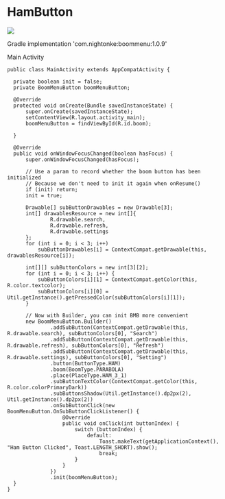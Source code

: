 # HamButton

![](Ham.gif)

Gradle
implementation 'com.nightonke:boommenu:1.0.9'

Main Activity

    public class MainActivity extends AppCompatActivity {

      private boolean init = false;
      private BoomMenuButton boomMenuButton;

      @Override
      protected void onCreate(Bundle savedInstanceState) {
          super.onCreate(savedInstanceState);
          setContentView(R.layout.activity_main);
          boomMenuButton = findViewById(R.id.boom);

      }

      @Override
      public void onWindowFocusChanged(boolean hasFocus) {
          super.onWindowFocusChanged(hasFocus);

          // Use a param to record whether the boom button has been initialized
          // Because we don't need to init it again when onResume()
          if (init) return;
          init = true;

          Drawable[] subButtonDrawables = new Drawable[3];
          int[] drawablesResource = new int[]{
                  R.drawable.search,
                  R.drawable.refresh,
                  R.drawable.settings
          };
          for (int i = 0; i < 3; i++)
              subButtonDrawables[i] = ContextCompat.getDrawable(this, drawablesResource[i]);

          int[][] subButtonColors = new int[3][2];
          for (int i = 0; i < 3; i++) {
              subButtonColors[i][1] = ContextCompat.getColor(this, R.color.textcolor);
              subButtonColors[i][0] = Util.getInstance().getPressedColor(subButtonColors[i][1]);
          }

          // Now with Builder, you can init BMB more convenient
          new BoomMenuButton.Builder()
                  .addSubButton(ContextCompat.getDrawable(this, R.drawable.search), subButtonColors[0], "Search")
                  .addSubButton(ContextCompat.getDrawable(this, R.drawable.refresh), subButtonColors[0], "Refresh")
                  .addSubButton(ContextCompat.getDrawable(this, R.drawable.settings), subButtonColors[0], "Setting")
                  .button(ButtonType.HAM)
                  .boom(BoomType.PARABOLA)
                  .place(PlaceType.HAM_3_1)
                  .subButtonTextColor(ContextCompat.getColor(this, R.color.colorPrimaryDark))
                  .subButtonsShadow(Util.getInstance().dp2px(2), Util.getInstance().dp2px(2))
                  .onSubButtonClick(new BoomMenuButton.OnSubButtonClickListener() {
                      @Override
                      public void onClick(int buttonIndex) {
                          switch (buttonIndex) {
                              default:
                                  Toast.makeText(getApplicationContext(), "Ham Button Clicked", Toast.LENGTH_SHORT).show();
                                  break;
                          }
                      }
                  })
                  .init(boomMenuButton);
      }
    }
